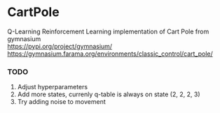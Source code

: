 # CartPole
Q-Learning Reinforcement Learning implementation of Cart Pole from gymnasium <br/>
https://pypi.org/project/gymnasium/ <br/>
https://gymnasium.farama.org/environments/classic_control/cart_pole/

### TODO
1. Adjust hyperparameters
2. Add more states, currenly q-table is always on state (2, 2, 2, 3)
3. Try adding noise to movement
